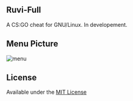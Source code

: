 ## Ruvi-Full
A CS:GO cheat for GNU/Linux. In developement.

## Menu Picture
![menu](https://raw.githubusercontent.com/cristei-gabriel/ruvi-csgo-linux-full/master/resource/image.png)

## License
Available under the [MIT License](https://github.com/cristei-gabriel/ruvi-csgo-linux-full/blob/master/LICENSE)
